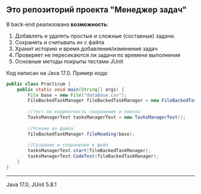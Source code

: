 ## Это репозиторий проекта "Менеджер задач"

В back-end реализована **возможность**:
1. Добавлять и удалять простые и сложные (составные) задачи.
2. Сохранять и считывать их с файла
3. Хранит историю и время добавления/изменения задач
4. Проверяет не пересекаются ли задачи по времени выполнения
5. Основные методы покрыты тестами JUnit

Код написан на Java 17.0. Пример кода:
```java
public class Practicum {
    public static void main(String[] args) {
        File base = new File("dataBase.csv");
        FileBackedTaskManager fileBackedTaskManager = new FileBackedTaskManager().loadFromFile(base);
        
        //тест на корректность сохранения и поиска
        TasksManagerTest tasksManagerTest = new TasksManagerTest(); 
        
        //Чтение из файла
        fileBackedTaskManager.fileReading(base);
         
        //Создание и сохранение в файл
        tasksManagerTest.start(fileBackedTaskManager);
        tasksManagerTest.CodeTest(fileBackedTaskManager);
    }
}
```
---------------------------
Java 17.0, JUnit 5.8.1